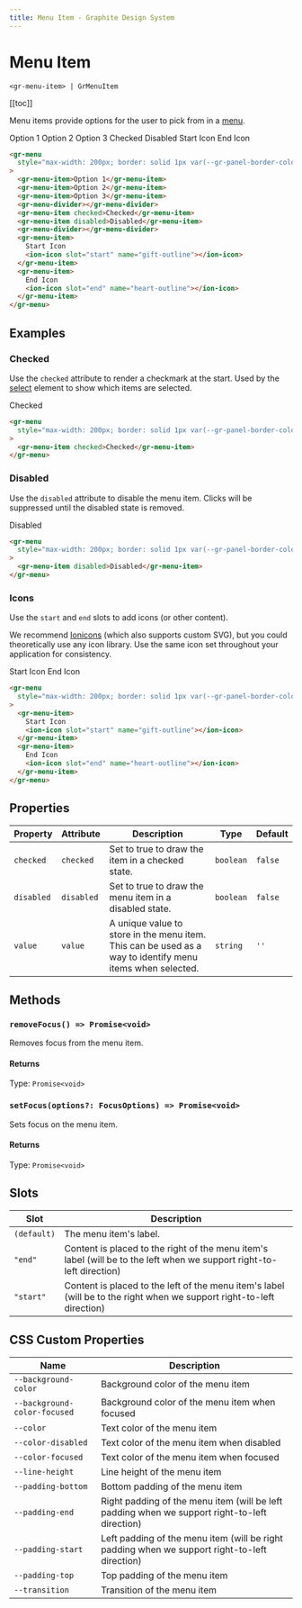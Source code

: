 ```yaml
---
title: Menu Item - Graphite Design System
---
```


# Menu Item

`<gr-menu-item> | GrMenuItem`

[[toc]]

Menu items provide options for the user to pick from in a [menu](/components/menu).

<div class="example-block">
  <gr-menu style="max-width: 200px; border: solid 1px var(--gr-panel-border-color); border-radius: var(--gr-border-radius-medium);">
    <gr-menu-item>Option 1</gr-menu-item>
    <gr-menu-item>Option 2</gr-menu-item>
    <gr-menu-item>Option 3</gr-menu-item>
    <gr-menu-divider></gr-menu-divider>
    <gr-menu-item checked>Checked</gr-menu-item>
    <gr-menu-item disabled>Disabled</gr-menu-item>
    <gr-menu-divider></gr-menu-divider>
    <gr-menu-item>
      Start Icon
      <ion-icon slot="start" name="gift-outline"></ion-icon>
    </gr-menu-item>
    <gr-menu-item>
      End Icon
      <ion-icon slot="end" name="heart-outline"></ion-icon>
    </gr-menu-item>
  </gr-menu>
</div>

```html
<gr-menu
  style="max-width: 200px; border: solid 1px var(--gr-panel-border-color); border-radius: var(--gr-border-radius-medium);"
>
  <gr-menu-item>Option 1</gr-menu-item>
  <gr-menu-item>Option 2</gr-menu-item>
  <gr-menu-item>Option 3</gr-menu-item>
  <gr-menu-divider></gr-menu-divider>
  <gr-menu-item checked>Checked</gr-menu-item>
  <gr-menu-item disabled>Disabled</gr-menu-item>
  <gr-menu-divider></gr-menu-divider>
  <gr-menu-item>
    Start Icon
    <ion-icon slot="start" name="gift-outline"></ion-icon>
  </gr-menu-item>
  <gr-menu-item>
    End Icon
    <ion-icon slot="end" name="heart-outline"></ion-icon>
  </gr-menu-item>
</gr-menu>
```

## Examples

### Checked

Use the `checked` attribute to render a checkmark at the start. Used by the [select](/components/select) element to show which items are selected.

<div class="example-block">
  <gr-menu style="max-width: 200px; border: solid 1px var(--gr-panel-border-color); border-radius: var(--gr-border-radius-medium);">
    <gr-menu-item checked>Checked</gr-menu-item>
  </gr-menu>
</div>

```html
<gr-menu
  style="max-width: 200px; border: solid 1px var(--gr-panel-border-color); border-radius: var(--gr-border-radius-medium);"
>
  <gr-menu-item checked>Checked</gr-menu-item>
</gr-menu>
```

### Disabled

Use the `disabled` attribute to disable the menu item. Clicks will be suppressed until the disabled state is removed.

<div class="example-block">
  <gr-menu style="max-width: 200px; border: solid 1px var(--gr-panel-border-color); border-radius: var(--gr-border-radius-medium);">
    <gr-menu-item disabled>Disabled</gr-menu-item>
  </gr-menu>
</div>

```html
<gr-menu
  style="max-width: 200px; border: solid 1px var(--gr-panel-border-color); border-radius: var(--gr-border-radius-medium);"
>
  <gr-menu-item disabled>Disabled</gr-menu-item>
</gr-menu>
```

### Icons

Use the `start` and `end` slots to add icons (or other content).

We recommend [Ionicons](https://ionic.io/ionicons) (which also supports custom SVG), but you could theoretically use any icon library.
Use the same icon set throughout your application for consistency.

<div class="example-block">
  <gr-menu style="max-width: 200px; border: solid 1px var(--gr-panel-border-color); border-radius: var(--gr-border-radius-medium);">
    <gr-menu-item>
      Start Icon
      <ion-icon slot="start" name="gift-outline"></ion-icon>
    </gr-menu-item>
    <gr-menu-item>
      End Icon
      <ion-icon slot="end" name="heart-outline"></ion-icon>
    </gr-menu-item>
  </gr-menu>
</div>

```html
<gr-menu
  style="max-width: 200px; border: solid 1px var(--gr-panel-border-color); border-radius: var(--gr-border-radius-medium);"
>
  <gr-menu-item>
    Start Icon
    <ion-icon slot="start" name="gift-outline"></ion-icon>
  </gr-menu-item>
  <gr-menu-item>
    End Icon
    <ion-icon slot="end" name="heart-outline"></ion-icon>
  </gr-menu-item>
</gr-menu>
```

## Properties

| Property   | Attribute  | Description                                                                                               | Type      | Default |
| ---------- | ---------- | --------------------------------------------------------------------------------------------------------- | --------- | ------- |
| `checked`  | `checked`  | Set to true to draw the item in a checked state.                                                          | `boolean` | `false` |
| `disabled` | `disabled` | Set to true to draw the menu item in a disabled state.                                                    | `boolean` | `false` |
| `value`    | `value`    | A unique value to store in the menu item. This can be used as a way to identify menu items when selected. | `string`  | `''`    |

## Methods

### `removeFocus() => Promise<void>`

Removes focus from the menu item.

#### Returns

Type: `Promise<void>`

### `setFocus(options?: FocusOptions) => Promise<void>`

Sets focus on the menu item.

#### Returns

Type: `Promise<void>`

## Slots

| Slot        | Description                                                                                                           |
| ----------- | --------------------------------------------------------------------------------------------------------------------- |
| `(default)` | The menu item's label.                                                                                                |
| `"end"`     | Content is placed to the right of the menu item's label (will be to the left when we support right-to-left direction) |
| `"start"`   | Content is placed to the left of the menu item's label (will be to the right when we support right-to-left direction) |

## CSS Custom Properties

| Name                         | Description                                                                                   |
| ---------------------------- | --------------------------------------------------------------------------------------------- |
| `--background-color`         | Background color of the menu item                                                             |
| `--background-color-focused` | Background color of the menu item when focused                                                |
| `--color`                    | Text color of the menu item                                                                   |
| `--color-disabled`           | Text color of the menu item when disabled                                                     |
| `--color-focused`            | Text color of the menu item when focused                                                      |
| `--line-height`              | Line height of the menu item                                                                  |
| `--padding-bottom`           | Bottom padding of the menu item                                                               |
| `--padding-end`              | Right padding of the menu item (will be left padding when we support right-to-left direction) |
| `--padding-start`            | Left padding of the menu item (will be right padding when we support right-to-left direction) |
| `--padding-top`              | Top padding of the menu item                                                                  |
| `--transition`               | Transition of the menu item                                                                   |

